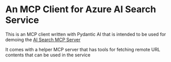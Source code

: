 # An MCP Client for Azure AI Search Service

This is an MCP client written with Pydantic AI that is intended to be used for demoing the [AI Search MCP Server](https://github.com/projectAcetylcholine/mcp-server-azure-ai-search-python-preview)

It comes with a helper MCP server that has tools for fetching remote URL contents that can be used in the service

